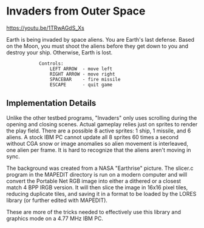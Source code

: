 # Invaders from Outer Space

https://youtu.be/1TRwAGdS_Xs

Earth is being invaded by space aliens. You are Earth's last defense. Based on
the Moon, you must shoot the aliens before they get down to you and destroy
your ship. Otherwise, Earth is lost.

                Controls:
                    LEFT ARROW  - move left
                    RIGHT ARROW - move right
                    SPACEBAR    - fire missile
                    ESCAPE      - quit game

## Implementation Details

Unlike the other testbed programs, "Invaders" only uses scrolling during the
opening and closing scenes. Actual gameplay relies just on sprites to render
the play field. There are a possible 8 active sprites: 1 ship, 1 missile, and 6
aliens. A stock IBM PC cannot update all 8 sprites 60 times a second without
CGA snow or image anomalies so alien movement is interleaved, one alien per
frame. It is hard to recognize that the aliens aren't moving in sync.

The background was created from a NASA "Earthrise" picture. The slicer.c
program in the MAPEDIT directory is run on a modern computer and will convert
the Portable Net RGB image into either a dithered or a closest match 4 BPP IRGB
version. It will then slice the image in 16x16 pixel tiles, reducing duplicate
tiles, and saving it in a format to be loaded by the LORES library (or further
edited with MAPEDIT).

These are more of the tricks needed to effectively use this library and
graphics mode on a 4.77 MHz IBM PC.
